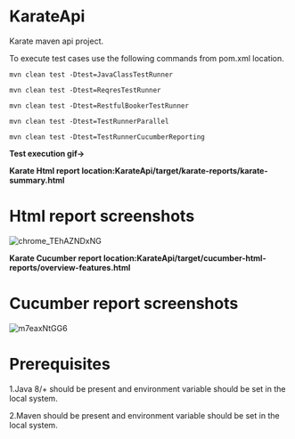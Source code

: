 # KarateApi
Karate maven api project.

To execute test cases use the following commands from pom.xml location.

`mvn clean test -Dtest=JavaClassTestRunner`

`mvn clean test -Dtest=ReqresTestRunner`

`mvn clean test -Dtest=RestfulBookerTestRunner`

`mvn clean test -Dtest=TestRunnerParallel`

`mvn clean test -Dtest=TestRunnerCucumberReporting`

**Test execution gif->** 

**Karate Html report location:KarateApi/target/karate-reports/karate-summary.html**

# Html report screenshots
![chrome_TEhAZNDxNG](https://user-images.githubusercontent.com/52770689/137768927-95251738-fc45-47da-85a2-5531759cf7f0.png)

**Karate Cucumber report location:KarateApi/target/cucumber-html-reports/overview-features.html**

# Cucumber report screenshots
![m7eaxNtGG6](https://user-images.githubusercontent.com/52770689/137769680-128817d1-9765-4516-8057-2f87df85befe.png)

# Prerequisites

1.Java 8/+ should be present and environment variable should be set in the local system.

2.Maven should be present and environment variable should be set in the local system.



